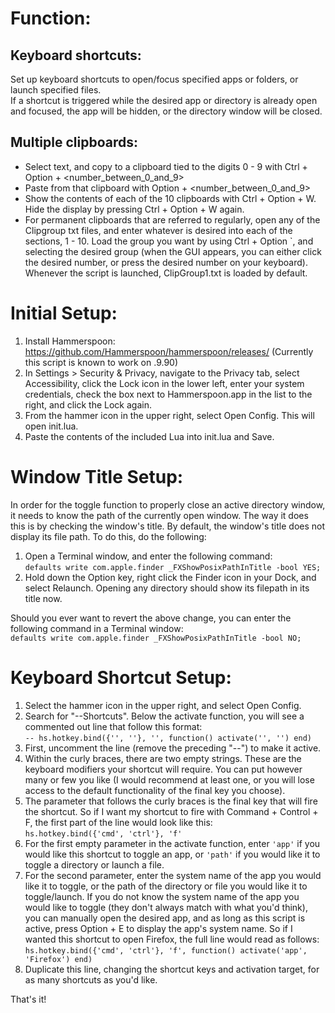 # Function:

##  Keyboard shortcuts:

Set up keyboard shortcuts to open/focus specified apps or folders, or launch specified files.<br>
If a shortcut is triggered while the desired app or directory is already open and focused, the app will be hidden, or the directory window will be closed.

##  Multiple clipboards:

*    Select text, and copy to a clipboard tied to the digits 0 - 9 with Ctrl + Option + <number_between_0_and_9>
*    Paste from that clipboard with Option + <number_between_0_and_9>
*    Show the contents of each of the 10 clipboards with Ctrl + Option + W. Hide the display by pressing Ctrl + Option + W again.
*    For permanent clipboards that are referred to regularly, open any of the Clipgroup txt files, and enter whatever is desired into each of the sections, 1 - 10. Load the group you want by using Ctrl + Option `, and selecting the desired group (when the GUI appears, you can either click the desired number, or press the desired number on your keyboard). Whenever the script is launched, ClipGroup1.txt is loaded by default.

# Initial Setup:

1. Install Hammerspoon: https://github.com/Hammerspoon/hammerspoon/releases/
(Currently this script is known to work on .9.90)
2. In Settings > Security & Privacy, navigate to the Privacy tab, select Accessibility, click the Lock icon in the lower left, enter your system credentials, check the box next to Hammerspoon.app in the list to the right, and click the Lock again.
3. From the hammer icon in the upper right, select Open Config. This will open init.lua.
4. Paste the contents of the included Lua into init.lua and Save.

# Window Title Setup:

In order for the toggle function to properly close an active directory window, it needs to know the path of the currently open window. The way it does this is by checking the window's title. By default, the window's title does not display its file path. To do this, do the following:

1. Open a Terminal window, and enter the following command:<br>
    `defaults write com.apple.finder _FXShowPosixPathInTitle -bool YES;`
2. Hold down the Option key, right click the Finder icon in your Dock, and select Relaunch.
Opening any directory should show its filepath in its title now.

Should you ever want to revert the above change, you can enter the following command in a Terminal window:<br>
    `defaults write com.apple.finder _FXShowPosixPathInTitle -bool NO;`

# Keyboard Shortcut Setup:

1. Select the hammer icon in the upper right, and select Open Config.
2. Search for "--Shortcuts". Below the activate function, you will see a commented out line that follow this format:<br>
    `-- hs.hotkey.bind({'', ''}, '', function() activate('', '') end)`
3. First, uncomment the line (remove the preceding "--") to make it active.
4. Within the curly braces, there are two empty strings. These are the keyboard modifiers your shortcut will require. You can put however many or few you like (I would recommend at least one, or you will lose access to the default functionality of the final key you choose).
5. The parameter that follows the curly braces is the final key that will fire the shortcut.
So if I want my shortcut to fire with Command + Control + F, the first part of the line would look like this:<br>
    `hs.hotkey.bind({'cmd', 'ctrl'}, 'f'`
6. For the first empty parameter in the activate function, enter `'app'` if you would like this shortcut to toggle an app, or `'path'` if you would like it to toggle a directory or launch a file.
7. For the second parameter, enter the system name of the app you would like it to toggle, or the path of the directory or file you would like it to toggle/launch.
If you do not know the system name of the app you would like to toggle (they don't always match with what you'd think), you can manually open the desired app, and as long as this script is active, press Option + E to display the app's system name.
So if I wanted this shortcut to open Firefox, the full line would read as follows:<br>
    `hs.hotkey.bind({'cmd', 'ctrl'}, 'f', function() activate('app', 'Firefox') end)`
8. Duplicate this line, changing the shortcut keys and activation target, for as many shortcuts as you'd like.

That's it!